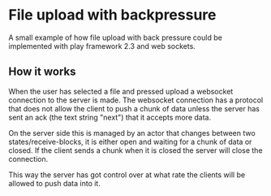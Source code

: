 # File upload with backpressure

A small example of how file upload with back pressure could be implemented 
with play framework 2.3 and web sockets.


## How it works
When the user has selected a file and pressed upload a websocket connection
to the server is made. The websocket connection has a protocol that does
not allow the client to push a chunk of data unless the server has sent an
ack (the text string "next") that it accepts more data.

On the server side this is managed by an actor that changes between two
states/receive-blocks, it is either open and waiting for a chunk of data
or closed. If the client sends a chunk when it is closed the server will
close the connection.

This way the server has got control over at what rate the clients will
be allowed to push data into it.
